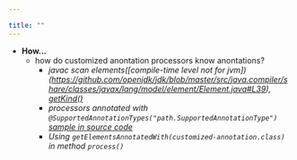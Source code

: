 ```yaml
---

title: "" 
---
```


- **How...**
  - how do customized anontation processors know anontations?
    - *javac scan elements([compile-time level not for jvm])(https://github.com/openjdk/jdk/blob/master/src/java.compiler/share/classes/javax/lang/model/element/Element.java#L39), [getKind()](https://github.com/openjdk/jdk/blob/master/src/java.compiler/share/classes/javax/lang/model/element/Element.java#L119)*
    - *processors annotated with `@SupportedAnnotationTypes("path.SupportedAnnotationType")` [sample in source code](https://github.com/openjdk/jdk/blob/master/test/langtools/tools/javac/processing/ReportOnImportedModuleAnnotation/mods-src1/processor/processor/ModuleWarnProcessor.java)*
    - *Using `getElementsAnnotatedWith(customized-annotation.class)` in method `process()`*
